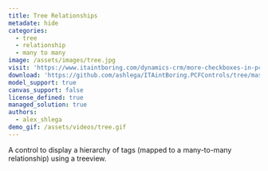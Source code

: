 ```yaml
---
title: Tree Relationships
metadate: hide
categories:
  - tree
  - relationship
  - many to many
image: /assets/images/tree.jpg
visit: 'https://www.itaintboring.com/dynamics-crm/more-checkboxes-in-pcf-as-a-treeview-this-time/'
download: 'https://github.com/ashlega/ITAintBoring.PCFControls/tree/master/Controls/TreeRelationships'
model_support: true
canvas_support: false
license_defined: true
managed_solution: true
authors:
  - alex_shlega
demo_gif: /assets/videos/tree.gif
---
```


A control to display a hierarchy of tags (mapped to a many-to-many relationship) using a treeview.
